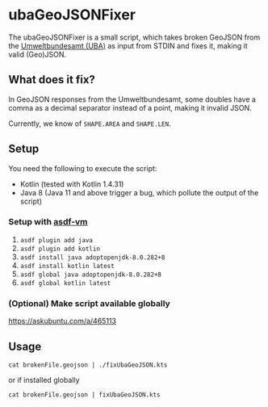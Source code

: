 # ubaGeoJSONFixer

The ubaGeoJSONFixer is a small script, which takes broken GeoJSON from the [Umweltbundesamt (UBA)](https://datahub.uba.de/server/rest/services) as input from STDIN and fixes it, making it valid (Geo)JSON.

## What does it fix?
In GeoJSON responses from the Umweltbundesamt, some doubles have a comma as a decimal separator instead of a point, making it invalid JSON.

Currently, we know of `SHAPE.AREA` and `SHAPE.LEN`.

## Setup

You need the following to execute the script:

- Kotlin (tested with Kotlin 1.4.31)
- Java 8 (Java 11 and above trigger a bug, which pollute the output of the script)

### Setup with [asdf-vm](https://asdf-vm.com/)

1. `asdf plugin add java`
2. `asdf plugin add kotlin`
3. `asdf install java adoptopenjdk-8.0.282+8`
4. `asdf install kotlin latest`
5. `asdf global java adoptopenjdk-8.0.282+8`
6. `asdf global kotlin latest`

### (Optional) Make script available globally

https://askubuntu.com/a/465113

## Usage

`cat brokenFile.geojson | ./fixUbaGeoJSON.kts`

or if installed globally

`cat brokenFile.geojson | fixUbaGeoJSON.kts`
